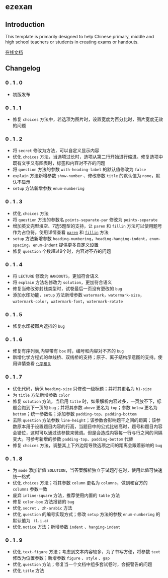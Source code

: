 # `ezexam`
## Introduction
This template is primarily designed to help Chinese primary, middle and high school teachers or students in creating exams or handouts.

[在线文档](https://ezexam.pages.dev/)

## Changelog
### 0 . 1 . 0
+ 初版发布

### 0 . 1 . 1
+ 修复 `choices` 方法中，若选项为图片时，设置宽度为百分比时，图片宽度无效的问题

### 0 . 1 . 2
+ 将 `secret` 修改为方法，可以自定义显示内容
+ 优化 `choices` 方法，当选项过长时，选项从第二行开始进行缩进。修复选项中既有文字又有图表时，标签和内容对不齐的问题
+ 将 `question` 方法的参数 `with-heading-label` 的默认值修改为 `false`
+ `explain` 方法新增参数 `show-number` 、修改参数 `title` 的默认值为 `none`，默认不显示
+ `setup` 方法新增参数 `enum-numbering`

### 0 . 1 . 3
+ 优化 `choices` 方法
+ 将 `question` 方法的参数名 `points-separate-par` 修改为 `points-separate`
+ 增加英文完型填空、7选5题型的支持，让 `paren` 和 `fillin` 方法可以使用题号作为占位符。使用详情查看 [`paren`](https://ezexam.pages.dev/reference/paren) 和 [`fillin`](https://ezexam.pages.dev/reference/fillin) 方法
+ `setup` 方法新增参数 `heading-numbering`，`heading-hanging-indent`，`enum-spacing`，`enum-indent` 提供更多自定义设置
+ 修复 `question` 个数超过9个时，内容对不齐的问题

### 0 . 1 . 4
+ 将 `LECTURE` 修改为 `HANDOUTS`，更加符合语义
+ 将 `explain` 方法名修改为 `solution`，更加符合语义
+ 修复当修改弥封线类型时，试卷最后一页没有更改的 `bug`
+ 添加水印功能，`setup` 方法新增参数 `watermark`，`watermark-size`，`watermark-color`，`watermark-font`，`watermark-rotate`

### 0 . 1 . 5
+ 修复水印被图片遮挡的 `bug`

### 0 . 1 . 6
+ 修复有序列表,内容带有 `box` 时，编号和内容对不齐的 `bug`
+ 新增化学方程式的单线桥、双线桥的支持；原子、离子结构示意图的支持。使用详情查看 [`化学相关`](https://ezexam.pages.dev/reference/chem)

### 0 . 1 . 7
+ 优化代码，确保 `heading-size` 只修改一级标题；并将其更名为 `h1-size`
+ 为 `title` 方法新增参数 `color`
+ 修复 `solution` 方法，当启用 `title` 时，如果解析内容过多，一页放不下，标题会跑到下一页的 `bug`；并将其参数 `above` 更名为 `top`；参数 `below` 更名为 `bottom`；统一参数名；添加参数 `padding-top`、`padding-bottom`
+ 去除 `question` 方法参数 `line-height`；该参数会影响题干之间的距离；该参数原本用于设置题目内容的行高，当题目中的公式比较高时，题号和题目内容会错位，这时可以通过该参数来微调。但是会造成内容每一行与行之间的间隔变大。可参考新增的参数 `padding-top`、`padding-bottom` 代替
+ 修复 `choices` 方法，调整其上下外边距导致选项之间的距离会跟着影响的 `bug`

### 0 . 1 . 8
+ 为 `mode`  添加新值 `SOLUTION`，当答案解析独立于试题存在时，使用此值可快速统一格式
+ 优化 `choices` 方法；将其参数 `column` 更名为 `columns`，做到和官方的 `columns` 参数一致
+ 废弃 `inline-square` 方法，推荐使用内置的 `table` 方法
+ 修复 `color-box` 方法报错的 `bug`
+ 优化 `secret` 、`zh-arabic` 方法
+ 优化 `question` 的编号实现方式；修改 `setup` 方法的参数 `enum-numbering` 的默认值为 `（1.i.a）`
+ 优化 `notice` 方法；新增参数 `indent` 、`hanging-indent`

### 0 . 1 . 9
+ 优化 `text-figure` 方法；考虑到文本内容较多，为了书写方便，将参数 `text` 修改为位置参数；新增参数 `figure` 、`style` 、`gap`
+ 优化 `question` 方法；修复当一个文档中组多套试卷时，会报警告的问题
+ 优化 `title` 方法






